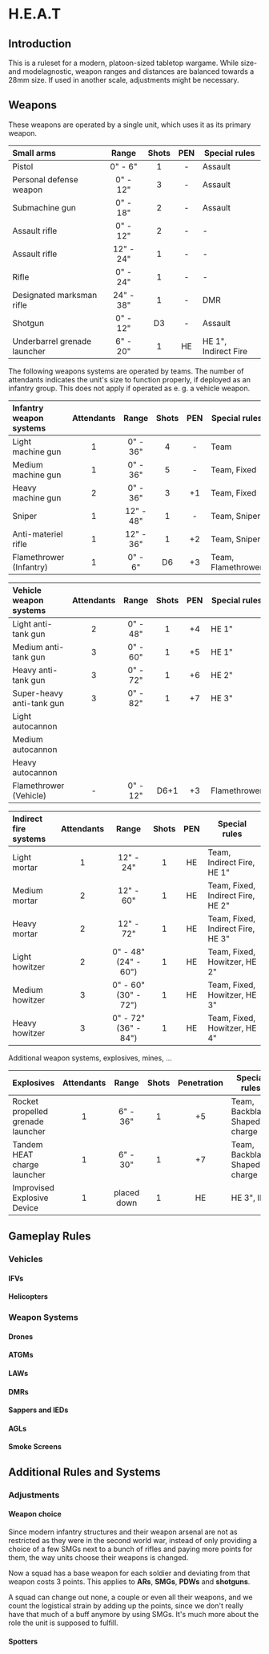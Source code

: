 # H.E.A.T

## Introduction

This is a ruleset for a modern, platoon-sized tabletop wargame. While size- and
modelagnostic, weapon ranges and distances are balanced towards a 28mm size. If
used in another scale, adjustments might be necessary.

## Weapons

These weapons are operated by a single unit, which uses it as its primary weapon.

| Small arms | Range | Shots | PEN | Special rules |
| :---- | :----: | :----: | :----: | ---- |
| Pistol | 0" - 6" | 1 | - | Assault |
| Personal defense weapon | 0" - 12" | 3 | - | Assault |
| Submachine gun | 0" - 18" | 2 | - | Assault |
| Assault rifle | 0" - 12" | 2 | - | - |
| Assault rifle | 12" - 24" | 1 | - | - |
| Rifle | 0" - 24" | 1 | - | - |
| Designated marksman rifle | 24" - 38" | 1 | - | DMR |
| Shotgun | 0" - 12" | D3 | - | Assault |
| Underbarrel grenade launcher | 6" - 20" | 1 | HE | HE 1", Indirect Fire |

The following weapons systems are operated by teams. The number of attendants
indicates the unit's size to function properly, if deployed as an infantry group.
This does not apply if operated as e. g. a vehicle weapon.

| Infantry weapon systems | Attendants | Range | Shots | PEN | Special rules |
| :---- | :----: | :----: | :----: | :----: | ---- |
| Light machine gun | 1 | 0" - 36" | 4 | - | Team |
| Medium machine gun | 1 | 0" - 36" | 5 | - | Team, Fixed |
| Heavy machine gun | 2 | 0" - 36" | 3 | +1 | Team, Fixed |
| Sniper | 1 | 12" - 48" | 1 | - | Team, Sniper|
| Anti-materiel rifle | 1 | 12" - 36" | 1 | +2 | Team, Sniper |
| Flamethrower (Infantry) | 1 | 0" - 6" | D6 | +3 | Team, Flamethrower |

| Vehicle weapon systems | Attendants | Range | Shots | PEN | Special rules |
| :---- | :----: | :----: | :----: | :----: | ---- |
| Light anti-tank gun | 2 | 0" - 48" | 1 | +4 | HE 1" |
| Medium anti-tank gun | 3 | 0" - 60" | 1 | +5 | HE 1" |
| Heavy anti-tank gun | 3 | 0" - 72" | 1 | +6 | HE 2" |
| Super-heavy anti-tank gun | 3 | 0" - 82" | 1 | +7 | HE 3"|
| Light autocannon ||||||
| Medium autocannon ||||||
| Heavy autocannon ||||||
| Flamethrower (Vehicle) | - | 0" - 12" | D6+1 | +3 | Flamethrower |

| Indirect fire systems | Attendants | Range | Shots | PEN | Special rules |
| :---- | :----: | :----: | :----: | :----: | ---- |
| Light mortar | 1 | 12" - 24" | 1 | HE | Team, Indirect Fire, HE 1" |
| Medium mortar | 2 | 12" - 60" | 1 | HE | Team, Fixed, Indirect Fire, HE 2" |
| Heavy mortar | 2 | 12" - 72" | 1 | HE | Team, Fixed, Indirect Fire, HE 3" |
| Light howitzer | 2 | 0" - 48" (24" - 60") | 1 | HE | Team, Fixed, Howitzer, HE 2" |
| Medium howitzer | 3 | 0" - 60" (30" - 72") | 1 | HE | Team, Fixed, Howitzer, HE 3" |
| Heavy howitzer | 3 | 0" - 72" (36" - 84") | 1 | HE | Team, Fixed, Howitzer, HE 4" |

Additional weapon systems, explosives, mines, ...

| Explosives | Attendants | Range | Shots | Penetration | Special rules |
| :---- | :----: | :----: | :----: | :----: | ---- |
| Rocket propelled grenade launcher | 1 | 6" - 36" | 1 | +5 | Team, Backblast, Shaped charge |
| Tandem HEAT charge launcher | 1 | 6" - 30" | 1 | +7 | Team, Backblast, Shaped charge
| Improvised Explosive Device | 1 | placed down | 1 | HE | HE 3", IED |

## Gameplay Rules

### Vehicles

#### IFVs

#### Helicopters

### Weapon Systems

#### Drones

#### ATGMs

#### LAWs

#### DMRs

#### Sappers and IEDs

#### AGLs

#### Smoke Screens

## Additional Rules and Systems

### Adjustments

#### Weapon choice

Since modern infantry structures and their weapon arsenal are not as restricted
as they were in the second world war, instead of only providing a choice of a
few SMGs next to a bunch of rifles and paying more points for them, the way
units choose their weapons is changed.

Now a squad has a base weapon for each soldier and deviating from that weapon
costs 3 points. This applies to **ARs**, **SMGs**, **PDWs** and **shotguns**.

A squad can change out none, a couple or even all their weapons, and we count the
logistical strain by adding up the points, since we don't really have that much
of a buff anymore by using SMGs. It's much more about the role the unit is supposed
to fulfill.

#### Spotters
